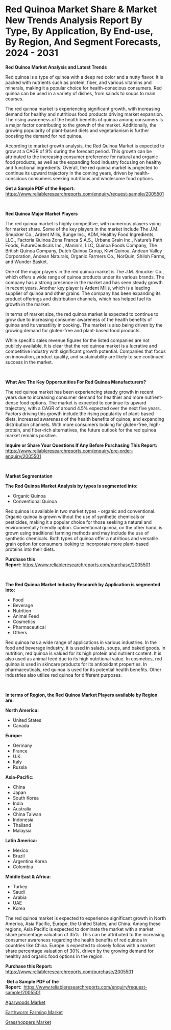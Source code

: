 <p><h1>Red Quinoa Market Share & Market New Trends Analysis Report By Type, By Application, By End-use, By Region, And Segment Forecasts, 2024 - 2031</h1></p><p><strong>Red Quinoa Market Analysis and Latest Trends</strong></p>
<p><p>Red quinoa is a type of quinoa with a deep red color and a nutty flavor. It is packed with nutrients such as protein, fiber, and various vitamins and minerals, making it a popular choice for health-conscious consumers. Red quinoa can be used in a variety of dishes, from salads to soups to main courses.</p><p>The red quinoa market is experiencing significant growth, with increasing demand for healthy and nutritious food products driving market expansion. The rising awareness of the health benefits of quinoa among consumers is a major factor contributing to the growth of the market. Additionally, the growing popularity of plant-based diets and vegetarianism is further boosting the demand for red quinoa.</p><p>According to market growth analysis, the Red Quinoa Market is expected to grow at a CAGR of 9% during the forecast period. This growth can be attributed to the increasing consumer preference for natural and organic food products, as well as the expanding food industry focusing on healthy and functional ingredients. Overall, the red quinoa market is projected to continue its upward trajectory in the coming years, driven by health-conscious consumers seeking nutritious and wholesome food options.</p></p>
<p><strong>Get a Sample PDF of the Report:&nbsp;</strong> <a href="https://www.reliableresearchreports.com/enquiry/request-sample/2005501">https://www.reliableresearchreports.com/enquiry/request-sample/2005501</a></p>
<p>&nbsp;</p>
<p><strong>Red Quinoa Major Market Players</strong></p>
<p><p>The red quinoa market is highly competitive, with numerous players vying for market share. Some of the key players in the market include The J.M. Smucker Co., Ardent Mills, Bunge Inc., ADM, Healthy Food Ingredients, LLC., Factoria Quinoa Zona Franca S.A.S., Urbane Grain Inc., Nature’s Path Foods, FutureCeuticals Inc., Manini’s, LLC, Quinoa Foods Company, The British Quinoa Company, Dutch Quinoa Group, Kiwi Quinoa, Andean Valley Corporation, Andean Naturals, Organic Farmers Co., NorQuin, Shiloh Farms, and Wunder Basket.</p><p>One of the major players in the red quinoa market is The J.M. Smucker Co., which offers a wide range of quinoa products under its various brands. The company has a strong presence in the market and has seen steady growth in recent years. Another key player is Ardent Mills, which is a leading supplier of quinoa and other grains. The company has been expanding its product offerings and distribution channels, which has helped fuel its growth in the market.</p><p>In terms of market size, the red quinoa market is expected to continue to grow due to increasing consumer awareness of the health benefits of quinoa and its versatility in cooking. The market is also being driven by the growing demand for gluten-free and plant-based food products.</p><p>While specific sales revenue figures for the listed companies are not publicly available, it is clear that the red quinoa market is a lucrative and competitive industry with significant growth potential. Companies that focus on innovation, product quality, and sustainability are likely to see continued success in the market.</p></p>
<p>&nbsp;</p>
<p><strong>What Are The Key Opportunities For Red Quinoa Manufacturers?</strong></p>
<p><p>The red quinoa market has been experiencing steady growth in recent years due to increasing consumer demand for healthier and more nutrient-dense food options. The market is expected to continue its upward trajectory, with a CAGR of around 4.5% expected over the next five years. Factors driving this growth include the rising popularity of plant-based diets, increased awareness of the health benefits of quinoa, and expanding distribution channels. With more consumers looking for gluten-free, high-protein, and fiber-rich alternatives, the future outlook for the red quinoa market remains positive.</p></p>
<p><strong>Inquire or Share Your Questions If Any Before Purchasing This Report:</strong> <a href="https://www.reliableresearchreports.com/enquiry/pre-order-enquiry/2005501">https://www.reliableresearchreports.com/enquiry/pre-order-enquiry/2005501</a></p>
<p>&nbsp;</p>
<p><strong>Market Segmentation</strong></p>
<p><strong>The Red Quinoa Market Analysis by types is segmented into:</strong></p>
<p><ul><li>Organic Quinoa</li><li>Conventional Quinoa</li></ul></p>
<p><p>Red quinoa is available in two market types - organic and conventional. Organic quinoa is grown without the use of synthetic chemicals or pesticides, making it a popular choice for those seeking a natural and environmentally friendly option. Conventional quinoa, on the other hand, is grown using traditional farming methods and may include the use of synthetic chemicals. Both types of quinoa offer a nutritious and versatile grain option for consumers looking to incorporate more plant-based proteins into their diets.</p></p>
<p><strong>Purchase this Report:&nbsp;</strong><a href="https://www.reliableresearchreports.com/purchase/2005501">https://www.reliableresearchreports.com/purchase/2005501</a></p>
<p>&nbsp;</p>
<p><strong>The Red Quinoa Market Industry Research by Application is segmented into:</strong></p>
<p><ul><li>Food</li><li>Beverage</li><li>Nutrition</li><li>Animal Feed</li><li>Cosmetics</li><li>Pharmaceutical</li><li>Others</li></ul></p>
<p><p>Red quinoa has a wide range of applications in various industries. In the food and beverage industry, it is used in salads, soups, and baked goods. In nutrition, red quinoa is valued for its high protein and nutrient content. It is also used as animal feed due to its high nutritional value. In cosmetics, red quinoa is used in skincare products for its antioxidant properties. In pharmaceuticals, red quinoa is used for its potential health benefits. Other industries also utilize red quinoa for different purposes.</p></p>
<p>&nbsp;</p>
<p><strong>In terms of Region, the Red Quinoa Market Players available by Region are:</strong></p>
<p>
    <p> <strong> North America: </strong>
        <ul>
            <li>United States</li>
            <li>Canada</li>
        </ul>
        </p> 
    <p> <strong> Europe: </strong>
        <ul>
            <li>Germany</li>
            <li>France</li>
            <li>U.K.</li>
            <li>Italy</li>
            <li>Russia</li>
        </ul>
        </p> 
    <p> <strong> Asia-Pacific: </strong>
        <ul>
            <li>China</li>
            <li>Japan</li>
            <li>South Korea</li>
            <li>India</li>
            <li>Australia</li>
            <li>China Taiwan</li>
            <li>Indonesia</li>
            <li>Thailand</li>
            <li>Malaysia</li>
        </ul>
        </p> 
    <p> <strong> Latin America: </strong>
        <ul>
            <li>Mexico</li>
            <li>Brazil</li>
            <li>Argentina Korea</li>
            <li>Colombia</li>
        </ul>
        </p> 
    <p> <strong> Middle East & Africa: </strong>
        <ul>
            <li>Turkey</li>
            <li>Saudi</li>
            <li>Arabia</li>
            <li>UAE</li>
            <li>Korea</li>
        </ul>
    </p>
    </p>
<p><p>The red quinoa market is expected to experience significant growth in North America, Asia Pacific, Europe, the United States, and China. Among these regions, Asia Pacific is expected to dominate the market with a market share percentage valuation of 35%. This can be attributed to the increasing consumer awareness regarding the health benefits of red quinoa in countries like China. Europe is expected to closely follow with a market share percentage valuation of 30%, driven by the growing demand for healthy and organic food options in the region.</p></p>
<p><strong>Purchase this Report: </strong><a href="https://www.reliableresearchreports.com/purchase/2005501">https://www.reliableresearchreports.com/purchase/2005501</a></p>
<p>&nbsp;<strong>Get a Sample PDF of the Report:&nbsp;&nbsp;</strong><a href="https://www.reliableresearchreports.com/enquiry/request-sample/2005501">https://www.reliableresearchreports.com/enquiry/request-sample/2005501</a></p>
<p><strong></strong></p>
<p><p><a href="https://github.com/pgtimber/Market-Research-Report-List-1/blob/main/agarwoods-market.md">Agarwoods Market</a></p><p><a href="https://github.com/lataunyatinikmelvin59ilbd0dv/Market-Research-Report-List-1/blob/main/earthworm-farming-market.md">Earthworm Farming Market</a></p><p><a href="https://github.com/arionmp/Market-Research-Report-List-2/blob/main/grasshoppers-market.md">Grasshoppers Market</a></p></p>